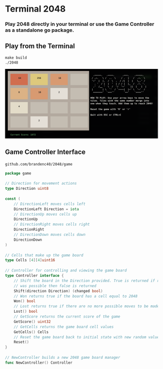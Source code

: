 # Terminal 2048

### Play 2048 directly in your terminal or use the Game Controller as a standalone go package.


## Play from the Terminal 

```shell
make build
./2048
```

![2048 Game Screenshot](screenshot.png)


## Game Controller Interface

`github.com/brandenc40/2048/game`

```go
package game 

// Direction for movement actions
type Direction uint8

const (
	// DirectionLeft moves cells left
	DirectionLeft Direction = iota
	// DirectionUp moves cells up
	DirectionUp
	// DirectionRight moves cells right
	DirectionRight
	// DirectionDown moves cells down
	DirectionDown
)

// Cells that make up the game board
type Cells [4][4]uint16

// Controller for controlling and viewing the game board
type Controller interface {
	// Shift the board in the Direction provided. True is returned if rows were changed, if no action
	// was possible then false is returned
	Shift(direction Direction) (changed bool)
	// Won returns true if the board has a cell equal to 2048
	Won() bool
	// Lost returns true if there are no more possible moves to be made
	Lost() bool
	// GetScore returns the current score of the game
	GetScore() uint32
	// GetCells returns the game board cell values
	GetCells() Cells
	// Reset the game board back to initial state with new random values
	Reset()
}

// NewController builds a new 2048 game board manager
func NewController() Controller
```